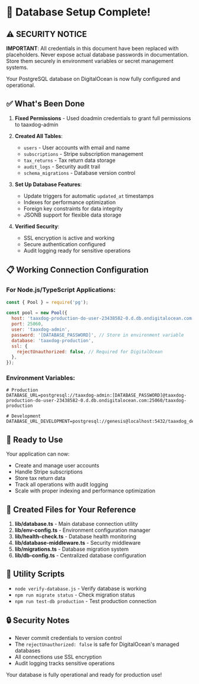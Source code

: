 # 🎉 Database Setup Complete!

## ⚠️ SECURITY NOTICE

**IMPORTANT**: All credentials in this document have been replaced with
placeholders. Never expose actual database passwords in documentation. Store
them securely in environment variables or secret management systems.

Your PostgreSQL database on DigitalOcean is now fully configured and
operational.

## ✅ What's Been Done

1. **Fixed Permissions** - Used doadmin credentials to grant full permissions to
   taaxdog-admin
2. **Created All Tables**:
   - `users` - User accounts with email and name
   - `subscriptions` - Stripe subscription management
   - `tax_returns` - Tax return data storage
   - `audit_logs` - Security audit trail
   - `schema_migrations` - Database version control

3. **Set Up Database Features**:
   - Update triggers for automatic `updated_at` timestamps
   - Indexes for performance optimization
   - Foreign key constraints for data integrity
   - JSONB support for flexible data storage

4. **Verified Security**:
   - SSL encryption is active and working
   - Secure authentication configured
   - Audit logging ready for sensitive operations

## 📋 Working Connection Configuration

### For Node.js/TypeScript Applications:

```javascript
const { Pool } = require('pg');

const pool = new Pool({
  host: 'taaxdog-production-do-user-23438582-0.d.db.ondigitalocean.com',
  port: 25060,
  user: 'taaxdog-admin',
  password: '[DATABASE_PASSWORD]', // Store in environment variable
  database: 'taaxdog-production',
  ssl: {
    rejectUnauthorized: false, // Required for DigitalOcean
  },
});
```

### Environment Variables:

```env
# Production
DATABASE_URL=postgresql://taaxdog-admin:[DATABASE_PASSWORD]@taaxdog-production-do-user-23438582-0.d.db.ondigitalocean.com:25060/taaxdog-production

# Development
DATABASE_URL_DEVELOPMENT=postgresql://genesis@localhost:5432/taaxdog_development
```

## 🚀 Ready to Use

Your application can now:

- Create and manage user accounts
- Handle Stripe subscriptions
- Store tax return data
- Track all operations with audit logging
- Scale with proper indexing and performance optimization

## 📁 Created Files for Your Reference

1. **lib/database.ts** - Main database connection utility
2. **lib/env-config.ts** - Environment configuration manager
3. **lib/health-check.ts** - Database health monitoring
4. **lib/database-middleware.ts** - Security middleware
5. **lib/migrations.ts** - Database migration system
6. **lib/db-config.ts** - Centralized database configuration

## 🔧 Utility Scripts

- `node verify-database.js` - Verify database is working
- `npm run migrate status` - Check migration status
- `npm run test-db production` - Test production connection

## 🔒 Security Notes

- Never commit credentials to version control
- The `rejectUnauthorized: false` is safe for DigitalOcean's managed databases
- All connections use SSL encryption
- Audit logging tracks sensitive operations

Your database is fully operational and ready for production use!
